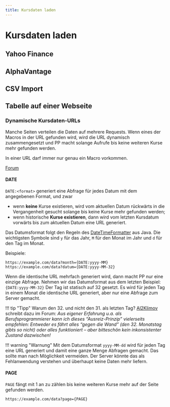 ```yaml
---
title: Kursdaten laden
---
```


# Kursdaten laden

## Yahoo Finance

## AlphaVantage

## CSV Import

## Tabelle auf einer Webseite

### Dynamische Kursdaten-URLs

Manche Seiten verteilen die Daten auf mehrere Requests. Wenn eines der Macros in der URL gefunden wird, wird die URL dynamisch zusammengesetzt und PP macht solange Aufrufe bis keine weiteren Kurse mehr gefunden werden.

In einer URL darf immer nur genau ein Macro vorkommen.

[<i class="fa fa-comments-o" aria-hidden="true"></i> Forum](https://forum.portfolio-performance.info/t/dynamische-kursdaten-urls/2929/1)

#### DATE

```DATE:<format>``` generiert eine Abfrage für jedes Datum mit dem angegebenen Format, und zwar

* wenn **keine** Kurse existieren, wird vom aktuellen Datum rückwärts in die Vergangenheit gesucht solange bis keine Kurse mehr gefunden werden;
* wenn historische **Kurse existieren**, dann wird vom letzten Kursdatum vorwärts bis zum aktuellen Datum eine URL generiert.

Das Datumsformat folgt den Regeln des [DateTimeFormatter](https://docs.oracle.com/javase/8/docs/api/java/time/format/DateTimeFormatter.html) aus Java. Die wichtigsten Symbole sind ```y``` für das Jahr, ```M``` für den Monat im Jahr und ```d``` für den Tag im Monat.

Beispiele:
```
https://example.com/data?month={DATE:yyyy-MM}
https://example.com/data?datum={DATE:yyyy-MM-32}
```

Wenn die identische URL mehrfach generiert wird, dann macht PP nur eine einzige Abfrage. Nehmen wir das Datumsformat aus dem letzten Beispiel: ```{DATE:yyyy-MM-32}``` Der Tag ist statisch auf 32 gesetzt. Es wird für jeden Tag in einem Monat die identische URL generiert, aber nur eine Abfrage zum Server gemacht.

!!! tip "Tipp"
    Warum den 32. und nicht den 31. als letzten Tag? [Al2Klimov](https://forum.portfolio-performance.info/t/dynamische-kursdaten-urls/2929/10) schreibt dazu im Forum: *Aus eigener Erfahrung u.a. als Berufsprogrammierer kann ich dieses “Ausreiz-Prinzip” vielerseits empfehlen: Entweder es fährt alles “gegen die Wand” (den 32. Monatstag gibts so nicht) oder alles funktioniert – aber bitteschön kein inkonsistenter Zustand dazwischen!*

!!! warning "Warnung"
    Mit dem Datumsformat ```yyyy-MM-dd``` wird für jeden Tag eine URL generiert und damit eine ganze Menge Abfragen gemacht. Das sollte man nach Möglichkeit vermeiden. Der Server könnte das als Fehlanwendung verstehen und überhaupt keine Daten mehr liefern.


#### PAGE

```PAGE``` fängt mit 1 an zu zählen bis keine weiteren Kurse mehr auf der Seite gefunden werden. 

```
https://example.com/data?page={PAGE}
```
